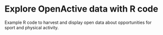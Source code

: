 # Explore OpenActive data with R code
Example R code to harvest and display open data about opportunities for sport and physical activity. 
